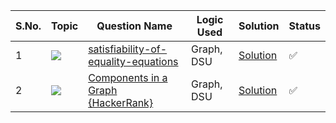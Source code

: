 S.No. | Topic | Question Name | Logic Used | Solution | Status |
------|---------------|------------|-------|------|------|
1 | ![](https://img.shields.io/badge/DSU-f0772b?style=for-the-badge&logo=array&logoColor=black) | [satisfiability-of-equality-equations](https://leetcode.com/problems/satisfiability-of-equality-equations/) | Graph, DSU | [Solution](https://github.com/himanshugupta09/LEETCODE_SOLUTIONS/blob/main/Disjoint%20Set%20Union/satisfiability-of-equality-equations.cpp) | ✅ |
2 | ![](https://img.shields.io/badge/DSU-f0772b?style=for-the-badge&logo=array&logoColor=black) | [Components in a Graph {HackerRank}](https://www.hackerrank.com/challenges/components-in-graph/problem) | Graph, DSU | [Solution](https://github.com/himanshugupta09/LEETCODE_SOLUTIONS/blob/main/Disjoint%20Set%20Union/components-in-a-graph.cpp) | ✅ |






